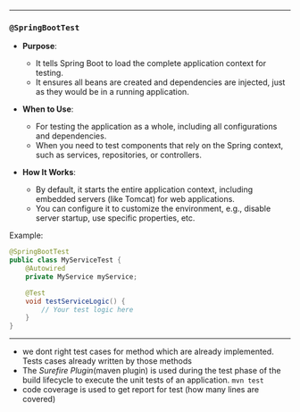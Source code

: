 
---
### **`@SpringBootTest`**

- **Purpose**:
    
    - It tells Spring Boot to load the complete application context for testing.
    - It ensures all beans are created and dependencies are injected, just as they would be in a running application.
- **When to Use**:
    
    - For testing the application as a whole, including all configurations and dependencies.
    - When you need to test components that rely on the Spring context, such as services, repositories, or controllers.
- **How It Works**:
    
    - By default, it starts the entire application context, including embedded servers (like Tomcat) for web applications.
    - You can configure it to customize the environment, e.g., disable server startup, use specific properties, etc.

Example:

```java
@SpringBootTest
public class MyServiceTest {
    @Autowired
    private MyService myService;

    @Test
    void testServiceLogic() {
        // Your test logic here
    }
}
```

---

- we dont right test cases for method which are already implemented.  Tests cases already written by those methods
- The _Surefire Plugin_(maven plugin) is used during the test phase of the build lifecycle to execute the unit tests of an application. `mvn test`
- code coverage is used to get  report for test (how many lines are covered)

